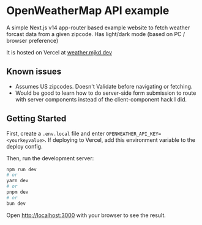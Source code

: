# OpenWeatherMap API example

A simple Next.js v14 app-router based example website to fetch weather forcast data from a given zipcode. Has light/dark mode (based on PC / browser preference)

It is hosted on Vercel at [weather.mjkd.dev](https://weather.mjkd.dev)

## Known issues

- Assumes US zipcodes. Doesn't Validate before navigating or fetching.
- Would be good to learn how to do server-side form submission to route with server components instead of the client-component hack I did.

## Getting Started

First, create a `.env.local` file and enter `OPENWEATHER_API_KEY=<yourkeyvalue>`. If deploying to Vercel, add this environment variable to the deploy config.

Then, run the development server:

```bash
npm run dev
# or
yarn dev
# or
pnpm dev
# or
bun dev
```

Open [http://localhost:3000](http://localhost:3000) with your browser to see the result.
